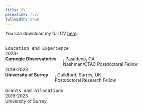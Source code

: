 ```yaml
---
title: CV
permalink: /cv/
fullwidth: true
---
```


You can download my full CV [here][1].

<br>
<kbd>Education and Experience</kbd>

<div class="row">
  <div class="small-2 columns">2023-</div>
  <div class="small-10 columns">
    <b>Carnegie Observatories</b>, Pasadena, CA <br>
    Nashman/CTAC Postdoctoral Fellow
  </div>
</div>

<div class="row">
  <div class="small-2 columns">2019-2023</div>
  <div class="small-10 columns">
    <b>University of Surrey</b>, Guildford, Surrey, UK <br>
    Postdoctoral Research Fellow
  </div>
</div>

<br>
<kbd>Grants and Allocations</kbd>

<div class="row">
  <div class="small-2 columns">2019-2023</div>
  <div class="small-10 columns">University of Surrey</div>
</div>


[1]: /cv.pdf